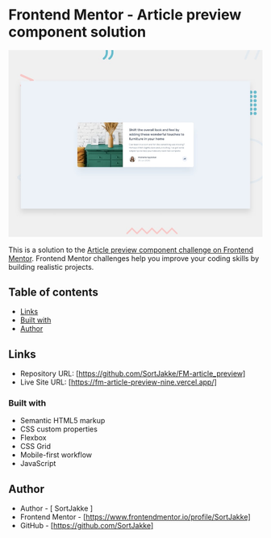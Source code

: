 # Frontend Mentor - Article preview component solution

![Design preview for the Article preview component coding challenge](./preview.jpg)

This is a solution to the [Article preview component challenge on Frontend Mentor](https://www.frontendmentor.io/challenges/article-preview-component-dYBN_pYFT). Frontend Mentor challenges help you improve your coding skills by building realistic projects. 

## Table of contents

- [Links](#links)
- [Built with](#built-with)
- [Author](#author)

## Links

- Repository URL: [https://github.com/SortJakke/FM-article_preview]
- Live Site URL: [https://fm-article-preview-nine.vercel.app/]

### Built with

- Semantic HTML5 markup
- CSS custom properties
- Flexbox
- CSS Grid
- Mobile-first workflow
- JavaScript

## Author

- Author - [ SortJakke ]
- Frontend Mentor - [https://www.frontendmentor.io/profile/SortJakke]
- GitHub - [https://github.com/SortJakke]

